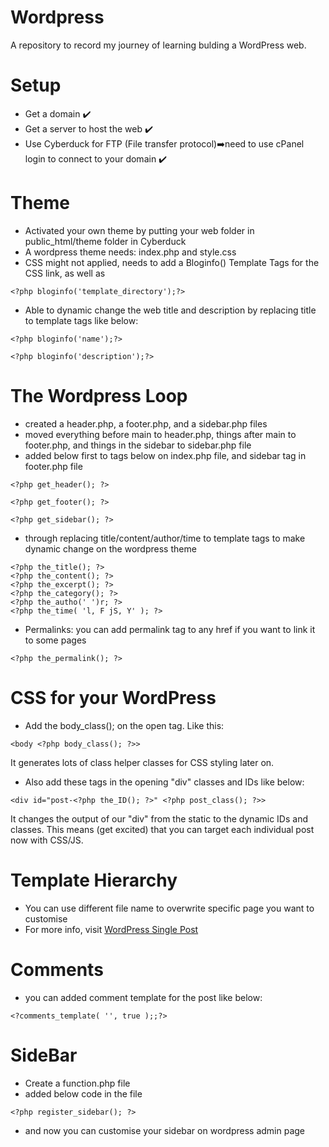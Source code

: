 # Wordpress
A repository to record my journey of learning bulding a WordPress web.

# Setup
- Get a domain ✔️
- Get a server to host the web ✔️
- Use Cyberduck for FTP (File transfer protocol)➡️need to use cPanel login to connect to your domain ✔️

# Theme
- Activated your own theme by putting your web folder in public_html/theme folder in Cyberduck
- A wordpress theme needs: index.php and style.css
- CSS might not applied, needs to add a Bloginfo() Template Tags for the CSS link, as well as <img src>
``` template tag
<?php bloginfo('template_directory');?>
```
- Able to dynamic change the web title and description by replacing title to template tags like below:
``` template tag title
<?php bloginfo('name');?>
```
``` template tag tagline
<?php bloginfo('description');?>
```
# The Wordpress Loop
- created a header.php, a footer.php, and a sidebar.php files
- moved everything before main to header.php, things after main to footer.php, and things in the sidebar to sidebar.php file
- added below first to tags below on index.php file, and sidebar tag in footer.php file
```
<?php get_header(); ?> 
```
```
<?php get_footer(); ?> 
```
```
<?php get_sidebar(); ?> 
```
- through replacing title/content/author/time to template tags to make dynamic change on the wordpress theme
```
<?php the_title(); ?>
<?php the_content(); ?>
<?php the_excerpt(); ?>
<?php the_category(); ?>
<?php the_autho(' ')r; ?>
<?php the_time( 'l, F jS, Y' ); ?>
```
- Permalinks: you can add permalink tag to any href if you want to link it to some pages
```
<?php the_permalink(); ?>
```

# CSS for your WordPress

- Add the body_class(); on the open <body> tag. Like this:
```
<body <?php body_class(); ?>>
```
It generates lots of class helper classes for CSS styling later on. 
- Also add these tags in the opening "div" classes and IDs like below:
```
<div id="post-<?php the_ID(); ?>" <?php post_class(); ?>>
```
It changes the output of our "div" from the static to the dynamic IDs and classes. This means (get excited) that you can target each individual post now with CSS/JS.

# Template Hierarchy
- You can use different file name to overwrite specific page you want to customise
- For more info, visit [WordPress Single Post](https://developer.wordpress.org/themes/basics/template-hierarchy/#single-post)

# Comments
- you can added comment template for the post like below:
```
<?comments_template( '', true );;?>
```
# SideBar
- Create a function.php file
- added below code in the file
```
<?php register_sidebar(); ?>
```
- and now you can customise your sidebar on wordpress admin page









